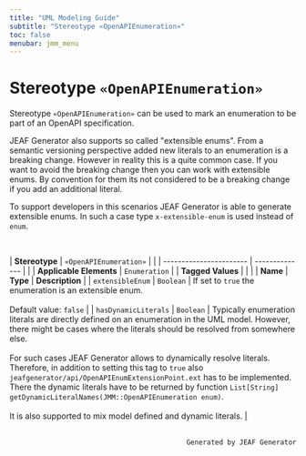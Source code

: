```yaml
---
title: "UML Modeling Guide"
subtitle: "Stereotype «OpenAPIEnumeration»"
toc: false
menubar: jmm_menu
---
```


# Stereotype `«OpenAPIEnumeration»`
Stereotype `«OpenAPIEnumeration»` can be used to mark an enumeration to be part of an OpenAPI specification.

JEAF Generator also supports so called "extensible enums". From a semantic versioning perspective added new literals to an enumeration is a breaking change. However in reality this is a quite common case. If you want to avoid the breaking change then you can work with extensible enums. By convention for them its not considered to be a breaking change if you add an additional literal.

To support developers in this scenarios JEAF Generator is able to generate extensible enums. In such a case type `x-extensible-enum` is used instead of `enum`.


<br>

| **Stereotype**          | `«OpenAPIEnumeration»` | |
| ----------------------- | -------------- | |
| **Applicable Elements** | `Enumeration`        |
| **Tagged Values**       |                       |                                                                                                                                                                                                          |
| **Name**                | **Type**              | **Description**                                                                                                                                                                                          |
| `extensibleEnum`   | `Boolean` | If set to `true` the enumeration is an extensible enum.<br><br>Default value: `false` |
| `hasDynamicLiterals`   | `Boolean` | Typically enumeration literals are directly defined on an enumeration in the UML model. However, there might be cases where the literals should be resolved from somewhere else.<br><br>For such cases JEAF Generator allows to dynamically resolve literals. Therefore, in addition to setting this tag to `true` also  `jeafgenerator/api/OpenAPIEnumExtensionPoint.ext` has to be implemented. There the dynamic literals have to be returned by function `List[String] getDynamicLiteralNames(JMM::OpenAPIEnumeration enum)`.<br><br>It is also supported to mix model defined and dynamic literals. |



<br>

<div style="text-align: right"><code>Generated by JEAF Generator</code></div>

    